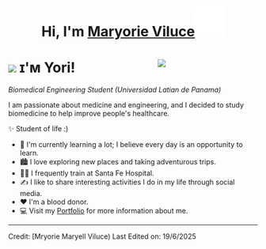 # <h1 align="center">Hi, I'm <a href="[https://github.com/Kathryn-Jie](https://github.com/maracosta17)">Maryorie Viluce<a><img src="https://github.com/Kathryn-Jie/Kathryn-Jie/blob/main/wave.gif" width="60px" /></h1>
    
<p align="center">
</p>

<div>

<!--Night Owl image-->
<div>
  <img align="right" width="40%" src="https://owlbertsio-resized.s3.amazonaws.com/Popper.psd.full.png">
</div>

<!--Header Name-->
# <img src="https://emojis.slackmojis.com/emojis/images/1531849430/4246/blob-sunglasses.gif?1531849430" width="30"/> ɪ'ᴍ Yori! 
*Biomedical Engineering Student (Universidad Latian de Panama)*
<br /> 
    
<!--Start Intro-->               
<p align="left">I am passionate about medicine and engineering, and I decided to study biomedicine to help improve people's healthcare. </p>

✨ Student of life :)
- 🌱 I'm currently learning a lot; I believe every day is an opportunity to learn.
- 🏙 I love exploring new places and taking adventurous trips.
- 💁‍♂️ I frequently train at Santa Fe Hospital.
- ✍ I like to share interesting activities I do in my life through social media.
- ❤ I'm a blood donor.
- 💻 Visit my [Portfolio](https://kiran1689.github.io) for more information about me.
<!--End Intro-->



------
Credit: [Mryorie Maryell Viluce)
Last Edited on: 19/6/2025
